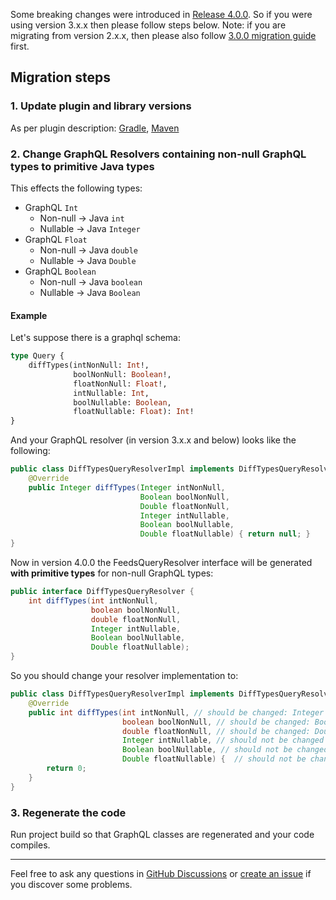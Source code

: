 Some breaking changes were introduced in [Release 4.0.0](https://github.com/kobylynskyi/graphql-java-codegen/releases/tag/v4.0.0).
So if you were using version 3.x.x then please follow steps below.
Note: if you are migrating from version 2.x.x, then please also follow [3.0.0 migration guide](migration-to-3.0.0.md) first.

## Migration steps

### 1. Update plugin and library versions
As per plugin description: [Gradle](https://github.com/kobylynskyi/graphql-java-codegen/tree/master/plugins/gradle), [Maven](https://github.com/kobylynskyi/graphql-java-codegen/tree/master/plugins/maven)


### 2. Change GraphQL Resolvers containing non-null GraphQL types to primitive Java types

This effects the following types:
* GraphQL `Int`
   * Non-null -> Java `int`
   * Nullable -> Java `Integer`
* GraphQL `Float`
   * Non-null -> Java `double`
   * Nullable -> Java `Double`
* GraphQL `Boolean`
   * Non-null -> Java `boolean`
   * Nullable -> Java `Boolean` 

#### Example
Let's suppose there is a graphql schema:
```graphql
type Query {
    diffTypes(intNonNull: Int!,
              boolNonNull: Boolean!,
              floatNonNull: Float!,
              intNullable: Int,
              boolNullable: Boolean,
              floatNullable: Float): Int!
}
```
And your GraphQL resolver (in version 3.x.x and below) looks like the following:
```java
public class DiffTypesQueryResolverImpl implements DiffTypesQueryResolver {
    @Override
    public Integer diffTypes(Integer intNonNull,
                             Boolean boolNonNull,
                             Double floatNonNull,
                             Integer intNullable,
                             Boolean boolNullable,
                             Double floatNullable) { return null; }
}
```
Now in version 4.0.0 the FeedsQueryResolver interface will be generated **with primitive types** for non-null GraphQL types:
```java
public interface DiffTypesQueryResolver {
    int diffTypes(int intNonNull,
                  boolean boolNonNull,
                  double floatNonNull,
                  Integer intNullable,
                  Boolean boolNullable,
                  Double floatNullable);
}
```
So you should change your resolver implementation to:
```java
public class DiffTypesQueryResolverImpl implements DiffTypesQueryResolver {
    @Override
    public int diffTypes(int intNonNull, // should be changed: Integer -> int
                         boolean boolNonNull, // should be changed: Boolean -> boolean
                         double floatNonNull, // should be changed: Double -> double
                         Integer intNullable, // should not be changed because it is nullable 
                         Boolean boolNullable, // should not be changed because it is nullable
                         Double floatNullable) {  // should not be changed because it is nullable
        return 0;
    }
}
```

### 3. Regenerate the code
Run project build so that GraphQL classes are regenerated and your code compiles.


---

Feel free to ask any questions in [GitHub Discussions](https://github.com/kobylynskyi/graphql-java-codegen/discussions) or [create an issue](https://github.com/kobylynskyi/graphql-java-codegen/issues) if you discover some problems.
